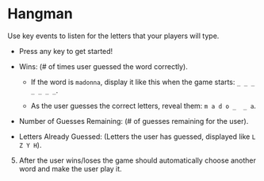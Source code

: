 # Hangman

Use key events to listen for the letters that your players will type.

  * Press any key to get started!

  * Wins: (# of times user guessed the word correctly).

    * If the word is `madonna`, display it like this when the game starts: `_ _ _ _ _ _ _`.

    * As the user guesses the correct letters, reveal them: 
`m a d o _  _ a`.

  * Number of Guesses Remaining: (# of guesses remaining for the user).

  * Letters Already Guessed: (Letters the user has guessed, displayed like `L Z Y H`).

5. After the user wins/loses the game should automatically choose another word and make the user play it.
